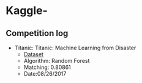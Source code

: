 # Kaggle-

## Competition log

- Titanic: Titanic: Machine Learning from Disaster
	- [Dataset](https://www.kaggle.com/c/titanic)
	- Algorithm: Random Forest
	- Matching: 0.80861
	- Date:08/26/2017
